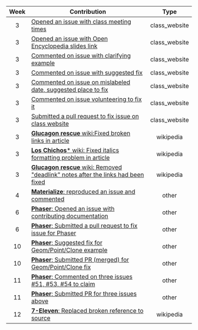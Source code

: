 | Week | Contribution | Type |
| :---: | --- | :---: |
| 3 | [Opened an issue with class meeting times](https://github.com/joannakl/cs480_s18/issues/30) | class_website |
| 3 | [Opened an issue with Open Encyclopedia slides link](https://github.com/joannakl/cs480_s18/issues/29)   | class_website |
| 3 | [Commented on issue with clarifying example](https://github.com/joannakl/cs480_s18/issues/20) | class_website |
| 3 | [Commented on issue with suggested fix](https://github.com/joannakl/cs480_s18/issues/7)   | class_website |
| 3 | [Commented on issue on mislabeled date, suggested place to fix](https://github.com/joannakl/cs480_s18/issues/9)   | class_website |
| 3 | [Commented on issue volunteering to fix it](https://github.com/joannakl/cs480_s18/issues/19) | class_website |
| 3 | [Submitted a pull request to fix issue on class website](https://github.com/joannakl/cs480_s18/pull/61) | class_website |
| 3 | [**Glucagon rescue** wiki:Fixed broken links in article](https://en.wikipedia.org/w/index.php?title=Glucagon_rescue&diff=prev&oldid=824214572) | wikipedia |
| 3 | [**Los Chichos*** wiki: Fixed italics formatting problem in article](https://en.wikipedia.org/w/index.php?title=Los_Chichos&diff=prev&oldid=824219428)  | wikipedia |
| 3 | [**Glucagon rescue** wiki: Removed "deadlink" notes after the links had been fixed](https://en.wikipedia.org/w/index.php?title=Glucagon_rescue&diff=prev&oldid=824214638) | wikipedia |
| 4 | [**Materialize**: reproduced an issue and commented](https://github.com/Dogfalo/materialize/issues/4959) | other |
| 6 | [**Phaser**: Opened an issue with contributing documentation](https://github.com/photonstorm/phaser/issues/3297) | other |
| 6 | [**Phaser**: Submitted a pull request to fix issue for Phaser](https://github.com/photonstorm/phaser/pull/3298) | other |
| 10 | [**Phaser**: Suggested fix for Geom/Point/Clone example](https://github.com/photonstorm/phaser3-examples/issues/46) | other |
| 10 | [**Phaser**: Submitted PR (merged) for Geom/Point/Clone fix](https://github.com/photonstorm/phaser3-examples/pull/95) | other |
| 11 | [**Phaser**: Commented on three issues #51, #53, #54 to claim](https://github.com/photonstorm/phaser3-examples/issues/54) | other |
| 11 | [**Phaser**: Submitted PR for three issues above](https://github.com/photonstorm/phaser3-examples/pull/105) | other |
| 12 | [**7-Eleven**: Replaced broken reference to source](https://en.wikipedia.org/w/index.php?title=7-Eleven&diff=prev&oldid=835564077) | wikipedia |
